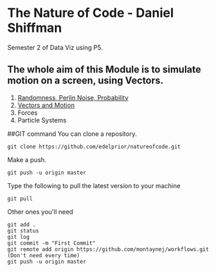 # The Nature of Code - Daniel Shiffman

Semester 2 of Data Viz using P5.

## The whole aim of this Module is to simulate motion on a screen, using Vectors.

1. [Randomness, Perlin Noise, Probability](001DrunkMan/)
2. [Vectors and Motion](15_Vector_1_Direction/)
3. Forces
4. Particle Systems

##GIT command
You can clone a repository.
```
git clone https://github.com/edelprior/natureofcode.git
```

Make a push.
```
git push -u origin master
```
Type the following to pull the latest version to your machine
```
git pull
```
Other ones you'll need
```
git add .
git status
git log
git commit -m "First Commit"
git remote add origin https://github.com/montaynej/workflows.git (Don't need every time)
git push -u origin master
```

